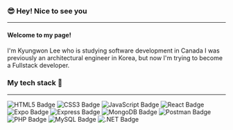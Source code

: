 
###   :sunglasses: Hey! Nice to see you
---
#### Welcome to my page!
I'm Kyungwon Lee who is studying software development in Canada
I was previously an architectural engineer in Korea, but now I'm trying to become a Fullstack developer.

### My tech stack  :pushpin:
----------
![HTML5 Badge](https://img.shields.io/badge/HTML5-E34F26?logo=html5&logoColor=fff&style=flat)
<img src="https://img.shields.io/badge/CSS3-1572B6?logo=css3&logoColor=fff&style=flat" alt="CSS3 Badge">
<img src="https://img.shields.io/badge/JavaScript-F7DF1E?logo=javascript&logoColor=000&style=flat" alt="JavaScript Badge">
<img src="https://img.shields.io/badge/React-61DAFB?logo=react&logoColor=000&style=flat" alt="React Badge">
<img src="https://img.shields.io/badge/Expo-000020?logo=expo&logoColor=fff&style=flat" alt="Expo Badge">
<img src="https://img.shields.io/badge/Express-000?logo=express&logoColor=fff&style=flat" alt="Express Badge">
<img src="https://img.shields.io/badge/MongoDB-47A248?logo=mongodb&logoColor=fff&style=flat" alt="MongoDB Badge">
<img src="https://img.shields.io/badge/Postman-FF6C37?logo=postman&logoColor=fff&style=flat" alt="Postman Badge">
<img src="https://img.shields.io/badge/PHP-777BB4?logo=php&logoColor=fff&style=flat" alt="PHP Badge">
<img src="https://img.shields.io/badge/MySQL-4479A1?logo=mysql&logoColor=fff&style=flat" alt="MySQL Badge">
<img src="https://img.shields.io/badge/.NET-512BD4?logo=dotnet&logoColor=fff&style=flat" alt=".NET Badge">
